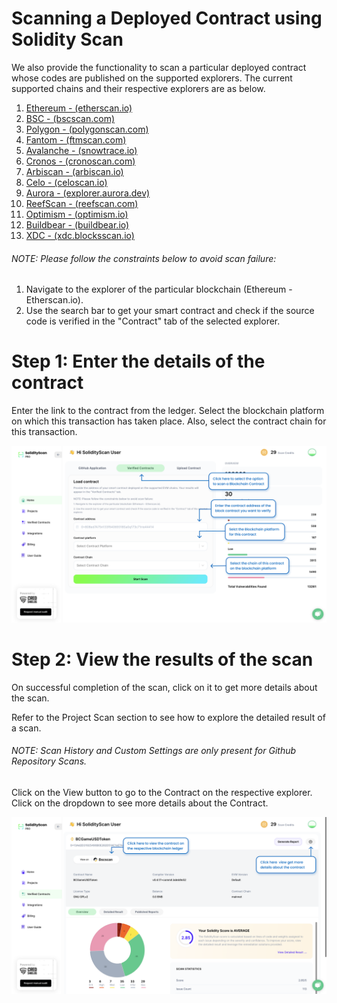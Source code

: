 # Scanning a Deployed Contract using Solidity Scan

We also provide the functionality to scan a particular deployed contract whose codes are published on the supported explorers. The current supported chains and their respective explorers are as below.

1. [Ethereum - (etherscan.io)](https://etherscan.io/)
2. [BSC - (bscscan.com)](https://bscscan.com/)
3. [Polygon - (polygonscan.com)](https://polygonscan.com/)
4. [Fantom - (ftmscan.com)](https://ftmscan.com/)
5. [Avalanche - (snowtrace.io)](https://snowtrace.io/)
6. [Cronos - (cronoscan.com)](https://cronoscan.com/)
7. [Arbiscan - (arbiscan.io)](https://arbiscan.io/)
8. [Celo - (celoscan.io)](https://celoscan.io/)
9. [Aurora - (explorer.aurora.dev)](https://explorer.aurora.dev/)
10. [ReefScan - (reefscan.com)](https://reefscan.com/)
11. [Optimism - (optimism.io)](https://www.optimism.io/)
12. [Buildbear - (buildbear.io)](https://buildbear.io/)
13. [XDC - (xdc.blocksscan.io)](https://xdc.blocksscan.io/)

###### NOTE: Please follow the constraints below to avoid scan failure:

1. Navigate to the explorer of the particular blockchain (Ethereum - Etherscan.io).
2. Use the search bar to get your smart contract and check if the source code is verified in the "Contract" tab of the selected explorer.

# Step 1: Enter the details of the contract

Enter the link to the contract from the ledger. Select the blockchain platform on which this transaction has taken place. Also, select the contract chain for this transaction.

![Scan the Project](./assets/images/block/block_scan_form.png)

# Step 2: View the results of the scan

On successful completion of the scan, click on it to get more details about the scan.

Refer to the Project Scan section to see how to explore the detailed result of a scan.

###### NOTE: Scan History and Custom Settings are only present for Github Repository Scans.

Click on the View button to go to the Contract on the respective explorer. Click on the dropdown to see more details about the Contract.

![Scan Results](./assets/images/block/block_detailed_result.png)
